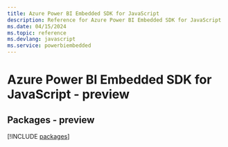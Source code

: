 ```yaml
---
title: Azure Power BI Embedded SDK for JavaScript
description: Reference for Azure Power BI Embedded SDK for JavaScript
ms.date: 04/15/2024
ms.topic: reference
ms.devlang: javascript
ms.service: powerbiembedded
---
```

# Azure Power BI Embedded SDK for JavaScript - preview
## Packages - preview
[!INCLUDE [packages](power-bi-embedded-index.md)]